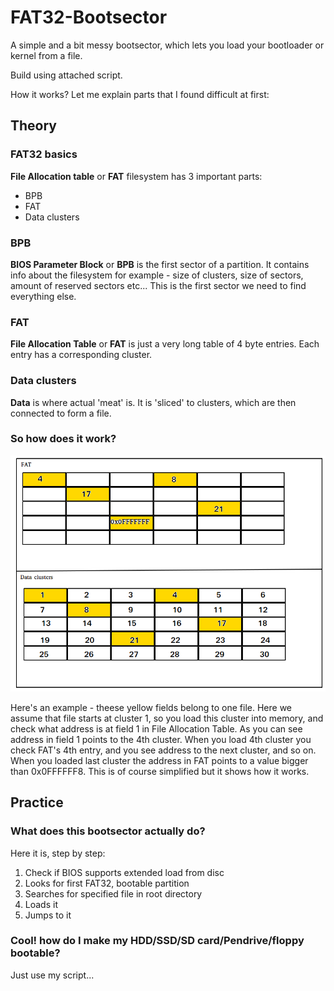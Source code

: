 # FAT32-Bootsector

A simple and a bit messy bootsector, which lets you load your bootloader or kernel from a file.

Build using attached script.

How it works? Let me explain parts that I found difficult at first:

## Theory

### FAT32 basics


**File Allocation table** or **FAT** filesystem has 3 important parts:
+ BPB
+ FAT
+ Data clusters

### BPB

**BIOS Parameter Block** or **BPB** is the first sector of a partition. It contains info about the filesystem for example - size of clusters, size of sectors, amount of reserved sectors etc...
This is the first sector we need to find everything else.

### FAT

**File Allocation Table** or **FAT** is just a very long table of 4 byte entries. Each entry has a corresponding cluster.

### Data clusters

**Data** is where actual 'meat' is. It is 'sliced' to clusters, which are then connected to form a file.

### So how does it work?

![alt text](https://github.com/TebexPL/FAT32-Bootsector/blob/master/doc/fathowto.png "FAT_howto")

Here's an example - theese yellow fields belong to one file. Here we assume that file starts at cluster 1, so you load this cluster into memory, and check what address is at field 1 in File Allocation Table. As you can see address in field 1 points to the 4th cluster. When you load 4th cluster you check FAT's 4th entry, and you see address to the next cluster, and so on. When you loaded last cluster the address in FAT points to a value bigger than 0x0FFFFFF8. This is of course simplified but it shows how it works.

## Practice

### What does this bootsector actually do?

Here it is, step by step:

1. Check if BIOS supports extended load from disc
2. Looks for first FAT32, bootable partition
3. Searches for specified file in root directory
4. Loads it
5. Jumps to it


### Cool! how do I make my HDD/SSD/SD card/Pendrive/floppy bootable?

Just use my script...
